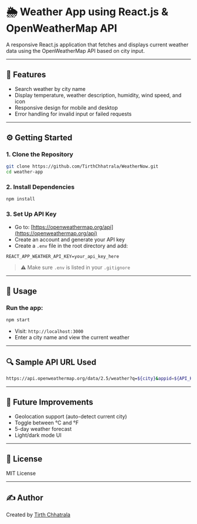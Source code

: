 # 🌦️ Weather App using React.js & OpenWeatherMap API

A responsive React.js application that fetches and displays current weather data using the OpenWeatherMap API based on city input.

---

## 📌 Features

- Search weather by city name
- Display temperature, weather description, humidity, wind speed, and icon
- Responsive design for mobile and desktop
- Error handling for invalid input or failed requests

---

## ⚙️ Getting Started

### 1. Clone the Repository

```bash
git clone https://github.com/TirthChhatrala/WeatherNow.git
cd weather-app
````

### 2. Install Dependencies

```bash
npm install
```

### 3. Set Up API Key

* Go to: [https://openweathermap.org/api](https://openweathermap.org/api)
* Create an account and generate your API key
* Create a `.env` file in the root directory and add:

```
REACT_APP_WEATHER_API_KEY=your_api_key_here
```

> ⚠️ Make sure `.env` is listed in your `.gitignore`

---

## 🧠 Usage

### Run the app:

```bash
npm start
```

* Visit: `http://localhost:3000`
* Enter a city name and view the current weather

---

## 🔍 Sample API URL Used

```bash
https://api.openweathermap.org/data/2.5/weather?q=${city}&appid=${API_KEY}&units=metric
```

---

## 🚀 Future Improvements

* Geolocation support (auto-detect current city)
* Toggle between °C and °F
* 5-day weather forecast
* Light/dark mode UI

---

## 📄 License

MIT License

---

## ✍️ Author

Created by [Tirth Chhatrala](https://github.com/TirthChhatrala)
